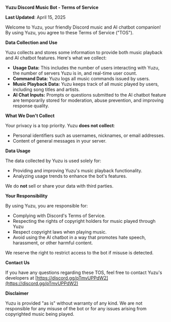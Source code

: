 **Yuzu Discord Music Bot - Terms of Service**

**Last Updated**: April 15, 2025

Welcome to Yuzu, your friendly Discord music and AI chatbot companion! By using Yuzu, you agree to these Terms of Service ("TOS").

**Data Collection and Use**

Yuzu collects and stores some information to provide both music playback and AI chatbot features. Here's what we collect:

* **Usage Data:** This includes the number of users interacting with Yuzu, the number of servers Yuzu is in, and real-time user count. 
* **Command Data:** Yuzu logs all music commands issued by users.
* **Music Playback Data:** Yuzu keeps track of all music played by users, including song titles and artists.
* **AI Chat Inputs:** Prompts or questions submitted to the AI chatbot feature are temporarily stored for moderation, abuse prevention, and improving response quality.

**What We Don't Collect**

Your privacy is a top priority. Yuzu **does not collect**:

* Personal identifiers such as usernames, nicknames, or email addresses.
* Content of general messages in your server.

**Data Usage**

The data collected by Yuzu is used solely for:

* Providing and improving Yuzu's music playback functionality.
* Analyzing usage trends to enhance the bot's features.

We do **not** sell or share your data with third parties.

**Your Responsibility**

By using Yuzu, you are responsible for:

* Complying with Discord's Terms of Service.
* Respecting the rights of copyright holders for music played through Yuzu
* Respect copyright laws when playing music.
* Avoid using the AI chatbot in a way that promotes hate speech, harassment, or other harmful content.

We reserve the right to restrict access to the bot if misuse is detected.

**Contact Us**

If you have any questions regarding these TOS, feel free to contact Yuzu's developers at [https://discord.gg/pTmvUPPdW2](https://discord.gg/pTmvUPPdW2)

**Disclaimer**

Yuzu is provided "as is" without warranty of any kind. We are not responsible for any misuse of the bot or for any issues arising from copyrighted music being played.
